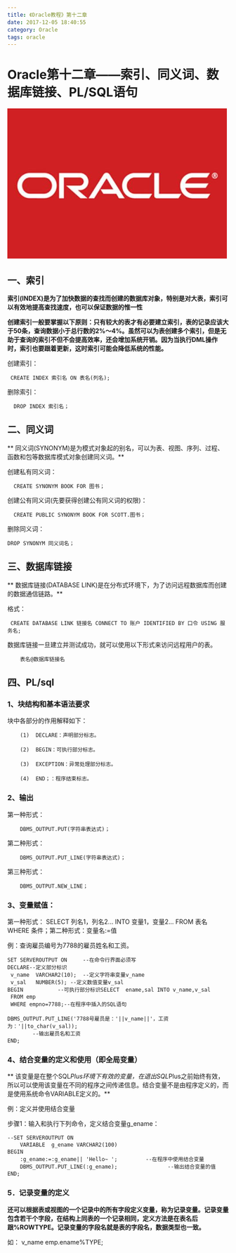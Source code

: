 ```yaml
---
title: 《Oracle教程》第十二章
date: 2017-12-05 18:40:55
category: Oracle
tags: oracle
---
```

# Oracle第十二章——索引、同义词、数据库链接、PL/SQL语句

![](https://github.com/No-Sky/storage/raw/master/images/Logo/OracleLogo1.jpg)

 <!-- more -->

## 一、索引

**索引(INDEX)是为了加快数据的查找而创建的数据库对象，特别是对大表，索引可以有效地提高查找速度，也可以保证数据的惟一性**

**创建索引一般要掌握以下原则：只有较大的表才有必要建立索引，表的记录应该大于50条，查询数据小于总行数的2%～4%。虽然可以为表创建多个索引，但是无助于查询的索引不但不会提高效率，还会增加系统开销。因为当执行DML操作时，索引也要跟着更新，这时索引可能会降低系统的性能。**

创建索引：  
         
     CREATE INDEX 索引名 ON 表名(列名);

删除索引：

      DROP INDEX 索引名；

## 二、同义词

**   同义词(SYNONYM)是为模式对象起的别名，可以为表、视图、序列、过程、函数和包等数据库模式对象创建同义词。**

创建私有同义词：

      CREATE SYNONYM BOOK FOR 图书；

创建公有同义词(先要获得创建公有同义词的权限)：

      CREATE PUBLIC SYNONYM BOOK FOR SCOTT.图书；

删除同义词：

	DROP SYNONYM 同义词名；

## 三、数据库链接
 ** 数据库链接(DATABASE LINK)是在分布式环境下，为了访问远程数据库而创建的数据通信链路。**

格式：

     CREATE DATABASE LINK 链接名 CONNECT TO 账户 IDENTIFIED BY 口令 USING 服务名;

  数据库链接一旦建立并测试成功，就可以使用以下形式来访问远程用户的表。

		表名@数据库链接名

## 四、PL/sql

### 1、块结构和基本语法要求

块中各部分的作用解释如下：

		(1)  DECLARE：声明部分标志。

		(2)  BEGIN：可执行部分标志。

		(3)  EXCEPTION：异常处理部分标志。

		(4)  END；：程序结束标志。
### 2、输出

第一种形式：

		DBMS_OUTPUT.PUT(字符串表达式)；

第二种形式：

		DBMS_OUTPUT.PUT_LINE(字符串表达式)；

第三种形式：

		DBMS_OUTPUT.NEW_LINE；

### 3、变量赋值：

第一种形式：
	SELECT 列名1，列名2... INTO 变量1，变量2... FROM 表名 WHERE 条件；第二种形式：变量名:=值

例：查询雇员编号为7788的雇员姓名和工资。

	SET SERVEROUTPUT ON		--在命令行界面必须写
	DECLARE--定义部分标识		
	 v_name  VARCHAR2(10);	--定义字符串变量v_name		
	 v_sal   NUMBER(5);	--定义数值变量v_sal		
	BEGIN			--可执行部分标识SELECT	 ename,sal INTO v_name,v_sal 
	 FROM emp 
	 WHERE empno=7788;--在程序中插入的SQL语句
	  		
	DBMS_OUTPUT.PUT_LINE('7788号雇员是：'||v_name||'，工资为：'||to_char(v_sal));
			--输出雇员名和工资		
	END;	

### 4、结合变量的定义和使用（即全局变量）

 **  该变量是在整个SQL*Plus环境下有效的变量，在退出SQL*Plus之前始终有效，所以可以使用该变量在不同的程序之间传递信息。结合变量不是由程序定义的，而是使用系统命令VARIABLE定义的。**

例：定义并使用结合变量

步骤1：输入和执行下列命令，定义结合变量g_ename：
			
	--SET SERVEROUTPUT ON 
		VARIABLE  g_ename VARCHAR2(100)		
	BEGIN
		:g_ename:=:g_ename|| 'Hello~ ';			--在程序中使用结合变量
		DBMS_OUTPUT.PUT_LINE(:g_ename);                --输出结合变量的值
	END;

### 5．记录变量的定义
**还可以根据表或视图的一个记录中的所有字段定义变量，称为记录变量。记录变量包含若干个字段，在结构上同表的一个记录相同，定义方法是在表名后跟%ROWTYPE。记录变量的字段名就是表的字段名，数据类型也一致。**

如：
	 v_name emp.ename%TYPE;